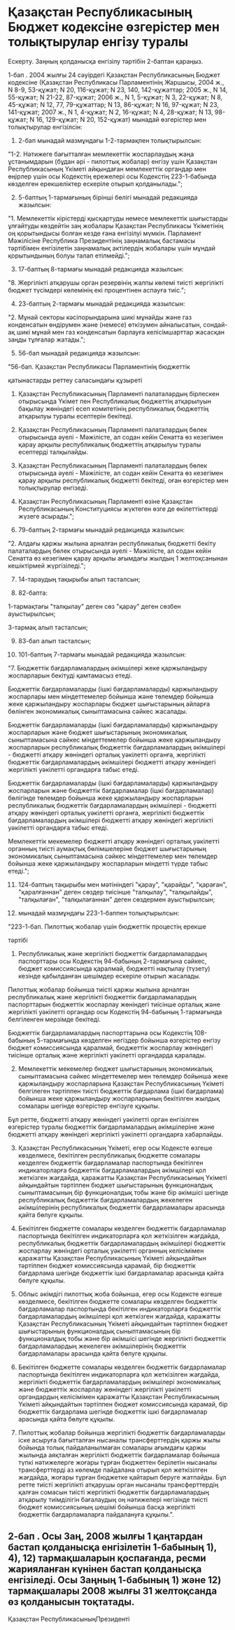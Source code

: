 # Қазақстан Республикасының Бюджет кодексіне өзгерістер мен толықтырулар енгізу туралы

Ескерту. Заңның қолданысқа енгізілу тәртібін 2-баптан қараңыз.

1-бап . 2004 жылғы 24 сәуірдегі Қазақстан Республикасының Бюджет кодексіне (Қазақстан Республикасы Парламентінің Жаршысы, 2004 ж., N 8-9, 53-құжат; N 20, 116-құжат; N 23, 140, 142-құжаттар; 2005 ж., N 14, 55-құжат; N 21-22, 87-құжат; 2006 ж., N 1, 5-құжат; N 3, 22-құжат; N 8, 45-құжат; N 12, 77, 79-құжаттар; N 13, 86-құжат; N 16, 97-құжат; N 23, 141-құжат; 2007 ж., N 1, 4-құжат; N 2, 16-құжат; N 4, 28-құжат; N 13, 98-құжат; N 16, 129-құжат; N 20, 152-құжат) мынадай өзгерістер мен толықтырулар енгізілсін:

1) 2-бап мынадай мазмұндағы 1-2-тармақпен толықтырылсын:

"1-2. Нәтижеге бағытталған мемлекеттік жоспарлаудың жаңа ұстанымдарын (бұдан әрі - пилоттық жобалар) енгізу үшін Қазақстан Республикасының Үкіметі айқындаған мемлекеттік органдар мен өңірлер үшін осы Кодекстің ережелері осы Кодекстің 223-1-бабында көзделген ерекшеліктер ескеріле отырып қолданылады.";

2) 5-баптың 1-тармағының бірінші бөлігі мынадай редакцияда жазылсын:

"1. Мемлекеттік кірістерді қысқартуды немесе мемлекеттік шығыстарды ұлғайтуды көздейтін заң жобалары Қазақстан Республикасы Үкіметінің оң қорытындысы болған кезде ғана енгізілуі мүмкін. Парламент Мәжілісіне Республика Президентінің заңнамалық бастамасы тәртібімен енгізілетін заңнамалық актілердің жобалары үшін мұндай қорытындының болуы талап етілмейді.";

3) 17-баптың 8-тармағы мынадай редакцияда жазылсын:

"8. Жергілікті атқарушы орган резервінің жалпы көлемі тиісті жергілікті бюджет түсімдері көлемінің екі процентінен аспауға тиіс.";

4) 23-баптың 2-тармағы мынадай редакцияда жазылсын:

"2. Мұнай секторы кәсіпорындарына шикі мұнайды және газ конденсатын өндірумен және (немесе) өткізумен айналысатын, сондай-ақ шикі мұнай мен газ конденсатын барлауға келісімшарттар жасасқан заңды тұлғалар жатады.";

5) 56-бап мынадай редакцияда жазылсын:

"56-бап. Қазақстан Республикасы Парламентінің бюджеттік

қатынастарды реттеу саласындағы құзыреті

1. Қазақстан Республикасының Парламенті палаталардың бірлескен отырысында Үкімет пен Республикалық бюджеттің атқарылуын бақылау жөніндегі есеп комитетінің республикалық бюджеттің атқарылуы туралы есептерін бекітеді.

2. Қазақстан Республикасының Парламенті палаталардың бөлек отырысында әуелі - Мәжілісте, ал содан кейін Сенатта өз кезегімен қарау арқылы республикалық бюджеттің атқарылуы туралы есептерді талқылайды.

3. Қазақстан Республикасының Парламенті палаталардың бөлек отырысында әуелі - Мәжілісте, ал содан кейін Сенатта өз кезегімен қарау арқылы республикалық бюджетті бекітеді, оған өзгерістер мен толықтырулар енгізеді.

4. Қазақстан Республикасының Парламенті өзіне Қазақстан Республикасының Конституциясы жүктеген өзге де өкілеттіктерді жүзеге асырады.";

6) 79-баптың 2-тармағы мынадай редакцияда жазылсын:

"2. Алдағы қаржы жылына арналған республикалық бюджетті бекіту палаталардың бөлек отырысында әуелі - Мәжілісте, ал содан кейін Сенатта өз кезегімен қарау арқылы ағымдағы жылдың 1 желтоқсанынан кешіктірмей жүргізіледі.";

7) 14-тараудың тақырыбы алып тасталсын;

8) 82-бапта:

1-тармақтағы "талқылау" деген сөз "қарау" деген сөзбен ауыстырылсын;

3-тармақ алып тасталсын;

9) 83-бап алып тасталсын;

10) 101-баптың 7-тармағы мынадай редакцияда жазылсын:

"7. Бюджеттік бағдарламалардың әкімшілері жеке қаржыландыру жоспарларын бекітуді қамтамасыз етеді.

Бюджеттік бағдарламаларды (ішкі бағдарламаларды) қаржыландыру жоспарлары мен міндеттемелер бойынша және төлемдер бойынша жеке қаржыландыру жоспарлары бюджет шығыстарының айларға бөлінген экономикалық сыныптамасына сәйкес жасалады.

Бюджеттік бағдарламаларды (ішкі бағдарламаларды) қаржыландыру жоспарларын және бюджет шығыстарының экономикалық сыныптамасына сәйкес міндеттемелер бойынша жеке қаржыландыру жоспарларын республикалық бюджеттік бағдарламалардың әкімшілері - бюджетті атқару жөніндегі орталық уәкілетті органға, жергілікті бюджеттік бағдарламалардың әкімшілері бюджетті атқару жөніндегі жергілікті уәкілетті органдарға табыс етеді.

Бюджеттік бағдарламаларды (ішкі бағдарламаларды) қаржыландыру жоспарларын және бюджеттік бағдарламалар (ішкі бағдарламалар) бөлігінде төлемдер бойынша жеке қаржыландыру жоспарларын республикалық бюджеттік бағдарламалардың әкімшілері - бюджетті атқару жөніндегі орталық уәкілетті органға, жергілікті бюджеттік бағдарламалардың әкімшілері бюджетті атқару жөніндегі жергілікті уәкілетті органдарға табыс етеді.

Мемлекеттік мекемелер бюджетті атқару жөніндегі орталық уәкілетті органның тиісті аумақтық бөлімшелеріне бюджет шығыстарының экономикалық сыныптамасына сәйкес міндеттемелер мен төлемдер бойынша жеке қаржыландыру жоспарларын міндетті түрде табыс етеді.";

11) 124-баптың тақырыбы мен мәтініндегі "қарау", "қарайды", "қараған", "қаралғаннан" деген сөздер тиісінше "талқылау", "талқылайды", "талқылаған", "талқылағаннан" деген сөздермен ауыстырылсын;

12) мынадай мазмұндағы 223-1-баппен толықтырылсын:

"223-1-бап. Пилоттық жобалар үшін бюджеттік процестің ерекше

тәртібі

1. Республикалық және жергілікті бюджеттік бағдарламалардың паспорттары осы Кодекстің 94-бабының 2-тармағына сәйкес, бюджет комиссиясында қаралмай, бюджетті нақтылау (түзету) кезінде қабылданған шешімдер ескеріле отырып жасалады.

Пилоттық жобалар бойынша тиісті қаржы жылына арналған республикалық және жергілікті бюджеттік бағдарламалардың паспорттарын бюджеттік жоспарлау жөніндегі тиісінше орталық және жергілікті уәкілетті органдар осы Кодекстің 94-бабының 1-тармағында белгіленген мерзімде бекітеді.

Бюджеттік бағдарламалардың паспорттарына осы Кодекстің 108-бабының 5-тармағында көзделген негіздер бойынша өзгерістер енгізу бюджет комиссиясында қаралмай, бюджеттік жоспарлау жөніндегі тиісінше орталық және жергілікті уәкілетті органдарда қаралады.

2. Мемлекеттік мекемелер бюджет шығыстарының экономикалық сыныптамасына сәйкес міндеттемелер мен төлемдер бойынша жеке қаржыландыру жоспарларына Қазақстан Республикасының Үкіметі белгілеген тәртіппен тиісті бюджеттік бағдарлама (ішкі бағдарлама) бойынша жеке қаржыландыру жоспарларының бекітілген жылдық сомалары шегінде өзгерістер енгізуге құқылы.

Бұл ретте, бюджетті атқару жөніндегі уәкілетті орган енгізілген өзгерістер туралы бюджеттік бағдарламалардың әкімшілеріне және бюджетті атқару жөніндегі жергілікті уәкілетті органдарға хабарлайды.

3. Қазақстан Республикасының Үкіметі, егер осы Кодексте өзгеше көзделмесе, бекітілген республикалық бюджетте сомалары көзделген бюджеттік бағдарламалар паспортында бекітілген индикаторларға бюджеттік бағдарламалардың әкімшілері қол жеткізген жағдайда, қаражатты Қазақстан Республикасының Үкіметі айқындайтын тәртіппен бюджет шығыстарының функционалдық сыныптамасының бір функционалдық тобы және бір әкімшісі шегінде республикалық бюджеттік бағдарламалардың жекелеген әкімшілерінің республикалық бюджеттік бағдарламалары арасында қайта бөлуге құқылы.

4. Бекітілген бюджетте сомалары көзделген бюджеттік бағдарламалар паспортында бекітілген индикаторларға қол жеткізілген жағдайда, республикалық бюджеттік бағдарламалардың әкімшілері бюджеттік жоспарлау жөніндегі орталық уәкілетті органның келісімімен қаражатты Қазақстан Республикасының Үкіметі айқындайтын тәртіппен бюджет комиссиясында қарамай, бір бюджеттік бағдарлама шегінде бюджеттік ішкі бағдарламалар арасында қайта бөлуге құқылы.

5. Облыс әкімдігі пилоттық жоба бойынша, егер осы Кодексте өзгеше көзделмесе, бекітілген бюджетте сомалары көзделген бюджеттік бағдарламалар паспортында бекітілген индикаторларға бюджеттік бағдарламалардың әкімшілері қол жеткізген жағдайда, қаражатты Қазақстан Республикасының Үкіметі айқындайтын тәртіппен бюджет шығыстарының функционалдық сыныптамасының бір функционалдық тобы және бір әкімшісі шегінде жергілікті бюджеттік бағдарламалардың жекелеген әкімшілерінің бюджеттік бағдарламалары арасында қайта бөлуге құқылы.

6. Бекітілген бюджетте сомалары көзделген бюджеттік бағдарламалар паспортында бекітілген индикаторларға қол жеткізілген жағдайда, жергілікті бюджеттік бағдарламалардың әкімшілері экономикалық және бюджеттік жоспарлау жөніндегі жергілікті уәкілетті органдардың келісімімен қаражатты Қазақстан Республикасының Үкіметі айқындайтын тәртіппен бюджет комиссиясында қарамай, бір бюджеттік бағдарлама шегінде бюджеттік ішкі бағдарламалар арасында қайта бөлуге құқылы.

7. Пилоттық жобалар бойынша жергілікті бюджеттік бағдарламаларды іске асыруға бағытталған нысаналы трансферттердің қаржы жылы бойында толық пайдаланылмаған сомалары ағымдағы қаржы жылында аяқталған жергілікті бюджеттік бағдарламалар бойынша түпкі нәтижелерге жоғары тұрған бюджеттен берілетін нысаналы трансферттерді аз көлемде пайдалана отырып қол жеткізілген жағдайда, жоғары тұрған бюджетке қайтарып беруге жатпайды. Бұл ретте тиісті жергілікті атқарушы орган нысаналы трансферттердің қалған сомасын тиісті жергілікті бюджеттік бағдарламалардың атқарылу тиімділігін бағалаудың оң нәтижелері негізінде тиісті бюджет комиссиясының шешімі бойынша басқа жергілікті бюджеттік бағдарламаларға пайдалануға құқылы.".

## 2-бап . Осы Заң, 2008 жылғы 1 қаңтардан бастап қолданысқа енгізілетін 1-бабының 1), 4), 12) тармақшаларын қоспағанда, ресми жарияланған күнінен бастап қолданысқа енгізіледі. Осы Заңның 1-бабының 1) және 12) тармақшалары 2008 жылғы 31 желтоқсанда өз қолданысын тоқтатады.

Қазақстан РеспубликасыныңПрезиденті

